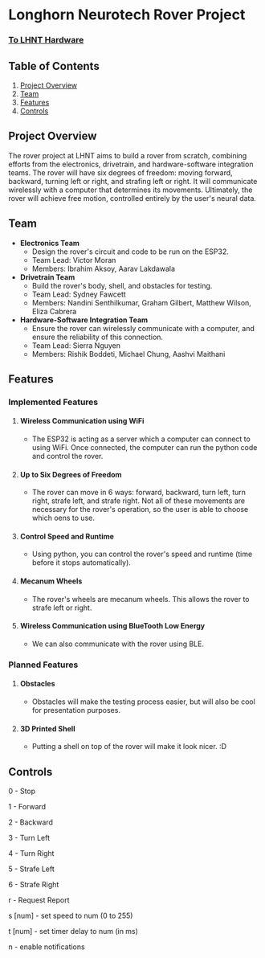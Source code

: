 # Longhorn Neurotech Rover Project
### [To LHNT Hardware](https://github.com/SeanOmodon/LHNT_Hardware)
## Table of Contents

1. [Project Overview](#Project-Overview)
2. [Team](#Team)
3. [Features](#Features)
4. [Controls](#Controls)

## Project Overview

The rover project at LHNT aims to build a rover from scratch, combining efforts from the electronics, drivetrain, and hardware-software integration teams. The rover will have six degrees of freedom: moving forward, backward, turning left or right, and strafing left or right. It will communicate wirelessly with a computer that determines its movements. Ultimately, the rover will achieve free motion, controlled entirely by the user's neural data.

## Team

- **Electronics Team**
  - Design the rover's circuit and code to be run on the ESP32.
  - Team Lead: Victor Moran
  - Members: Ibrahim Aksoy, Aarav Lakdawala
- **Drivetrain Team**
  - Build the rover's body, shell, and obstacles for testing.
  - Team Lead: Sydney Fawcett
  - Members: Nandini Senthilkumar, Graham Gilbert, Matthew Wilson, Eliza Cabrera
- **Hardware-Software Integration Team**
  - Ensure the rover can wirelessly communicate with a computer, and ensure the reliability of this connection.
  - Team Lead: Sierra Nguyen
  - Members: Rishik Boddeti, Michael Chung, Aashvi Maithani

## Features

### Implemented Features

1. #### Wireless Communication using WiFi
     - The ESP32 is acting as a server which a computer can connect to using WiFi. Once connected, the computer can run the python code and control the rover. 
2. #### Up to Six Degrees of Freedom
     - The rover can move in 6 ways: forward, backward, turn left, turn right, strafe left, and strafe right. Not all of these movements are necessary for the rover's operation, so the user is able to choose which oens to use.
3. #### Control Speed and Runtime
     - Using python, you can control the rover's speed and runtime (time before it stops automatically).
4. #### Mecanum Wheels
    - The rover's wheels are mecanum wheels. This allows the rover to strafe left or right.
5. #### Wireless Communication using BlueTooth Low Energy
     - We can also communicate with the rover using BLE.

### Planned Features

1. #### Obstacles
     - Obstacles will make the testing process easier, but will also be cool for presentation purposes. 
2. #### 3D Printed Shell
     - Putting a shell on top of the rover will make it look nicer. :D

## Controls
0 - Stop

1 - Forward

2 - Backward

3 - Turn Left

4 - Turn Right

5 - Strafe Left

6 - Strafe Right

r - Request Report

s \[num\] - set speed to num (0 to 255)

t \[num\] - set timer delay to num (in ms)

n - enable notifications

